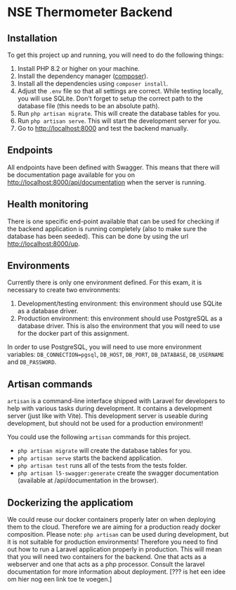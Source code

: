 # NSE Thermometer Backend

## Installation
To get this project up and running, you will need to do the following things:
1. Install PHP 8.2 or higher on your machine.
2. Install the dependency manager ([composer](https://getcomposer.org/)).
3. Install all the dependencies using `composer install`.
4. Adjust the `.env` file so that all settings are correct. While testing locally, you will use SQLite. Don't forget to setup the correct path to the database file (this needs to be an absolute path).
5. Run `php artisan migrate`. This will create the database tables for you.
6. Run `php artisan serve`. This will start the development server for you.
7. Go to [http://localhost:8000](http://localhost:8000) and test the backend manually.

## Endpoints
All endpoints have been defined with Swagger. This means that there will be documentation page available for you on [http://localhost:8000/api/documentation](http://localhost:8000/api/documentation) when the server is running.

## Health monitoring
There is one specific end-point available that can be used for checking if the backend application is running completely (also to make sure the database has been seeded). This can be done by using the url [http://localhost:8000/up](http://localhost:8000/up).

## Environments
Currently there is only one environment defined. For this exam, it is necessary to create two environments:
1. Development/testing environment: this environment should use SQLite as a database driver.
2. Production environment: this environment should use PostgreSQL as a database driver. This is also the environment that you will need to use for the docker part of this assignment.

In order to use PostgreSQL, you will need to use more environment variables: `DB_CONNECTION=pgsql`, `DB_HOST`, `DB_PORT`, `DB_DATABASE`, `DB_USERNAME` and `DB_PASSWORD`.

## Artisan commands
`artisan` is a command-line interface shipped with Laravel for developers to help with various tasks during development. It contains a development server (just like with Vite). This development server is useable during development, but should not be used for a production environment!

You could use the following `artisan` commands for this project.

- `php artisan migrate` will create the database tables for you.
- `php artisan serve` starts the backend application.
- `php artisan test` runs all of the tests from the tests folder.
- `php artisan l5-swagger:generate` create the swagger documentation (available at /api/documentation in the browser).

## Dockerizing the applicatiom
We could reuse our docker containers properly later on when deploying them to the cloud. Therefore we are aiming for a production ready docker composition. Please note: `php artisan` can be used during development, but it is not suitable for production environments! Therefore you need to find out how to run a Laravel application properly in production. This will mean that you will need two containers for the backend. One that acts as a webserver and one that acts as a php processor. Consult the laravel documentation for more information about deployment. [??? is het een idee om hier nog een link toe te voegen.]